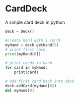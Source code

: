 # CardDeck

A simple card deck in python

```python
deck = Deck()

#create hand with 5 cards
myHand = deck.getHand(5)
# print first card
print(myHand[0])

# print cards in hand
for card in myHand:
    print(card)

# add first card back into deck
deck.addCard(myHand[0])
del myHand[0]

```




